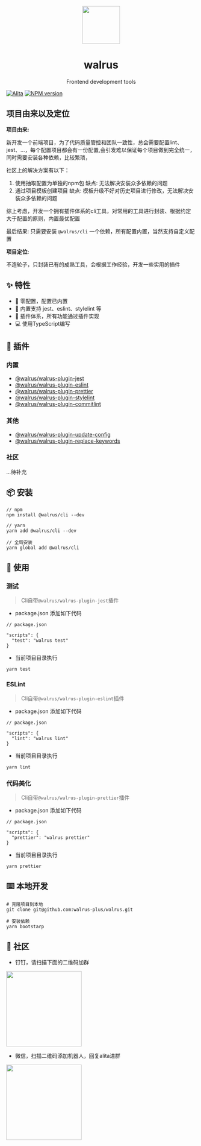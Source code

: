<p align="center">
  <a href="https://github.com/walrus-plus/walrus">
    <img width="100" src="https://avatars0.githubusercontent.com/u/55735928?s=200&v=4">
  </a>
</p>

<h1 align="center">walrus</h1>

<div align="center">
Frontend development tools 
</div>

[![Alita](https://img.shields.io/badge/alitajs-walrus-blue.svg)](https://github.com/walrus-plus/walrus)
[![NPM version](https://img.shields.io/npm/v/@walrus/cli.svg?style=flat)](https://npmjs.org/package/@walrus/cli)

## 项目由来以及定位

**项目由来:**

新开发一个前端项目，为了代码质量管控和团队一致性，总会需要配置lint、jest、...，每个配置项目都会有一份配置,会引发难以保证每个项目做到完全统一，同时需要安装各种依赖，比较繁琐，

社区上的解决方案有以下：

 1. 使用抽取配置为单独的npm包 缺点: 无法解决安装众多依赖的问题
 2. 通过项目模板创建项目 缺点: 模板升级不好对历史项目进行修改，无法解决安装众多依赖的问题
 
综上考虑，开发一个拥有插件体系的cli工具，对常用的工具进行封装、根据约定大于配置的原则，内置最优配置

最后结果: 只需要安装 `@walrus/cli` 一个依赖，所有配置内置，当然支持自定义配置

**项目定位:** 

不造轮子，只封装已有的成熟工具，会根据工作经验，开发一些实用的插件

## ✨ 特性

* 🚀 零配置，配置已内置
* 💅 内置支持 jest、eslint、stylelint 等
* 🎉 插件体系，所有功能通过插件实现
* 💻 使用TypeScript编写

## 🌈 插件

### 内置

* [@walrus/walrus-plugin-jest](https://github.com/walrus-plus/walrus/blob/master/packages/walrus-plugin-jest/README.md)
* [@walrus/walrus-plugin-eslint](https://github.com/walrus-plus/walrus/blob/master/packages/walrus-plugin-eslint/README.md)
* [@walrus/walrus-plugin-prettier](https://github.com/walrus-plus/walrus/blob/master/packages/walrus-plugin-prettier/README.md)
* [@walrus/walrus-plugin-stylelint](https://github.com/walrus-plus/walrus/blob/master/packages/walrus-plugin-stylelint/README.md)
* [@walrus/walrus-plugin-commitlint](https://github.com/walrus-plus/walrus/blob/master/packages/walrus-plugin-commitlint/README.md)

### 其他

* [@walrus/walrus-plugin-update-config](https://github.com/walrus-plus/walrus-plugin-update-config)
* [@walrus/walrus-plugin-replace-keywords](https://github.com/walrus-plus/walrus-plugin-replace-keywords)

### 社区

...待补充

## 📦 安装

```
// npm
npm install @walrus/cli --dev

// yarn
yarn add @walrus/cli --dev

// 全局安装
yarn global add @walrus/cli

```

## 🔨 使用

### 测试

> Cli自带`@walrus/walrus-plugin-jest`插件

* package.json 添加如下代码

```
// package.json

"scripts": {
  "test": "walrus test"
}
```

* 当前项目目录执行

```
yarn test
```

### ESLint

> Cli自带`@walrus/walrus-plugin-eslint`插件

* package.json 添加如下代码

```
// package.json

"scripts": {
  "lint": "walrus lint"
}
```

* 当前项目目录执行

```
yarn lint
```

### 代码美化

> Cli自带`@walrus/walrus-plugin-prettier`插件

* package.json 添加如下代码

```
// package.json

"scripts": {
  "prettier": "walrus prettier"
}
```

* 当前项目目录执行

```
yarn prettier
```

## ⌨️ 本地开发

```
# 克隆项目到本地
git clone git@github.com:walrus-plus/walrus.git

# 安装依赖
yarn bootstarp
```

## 🌟 社区

* 钉钉，请扫描下面的二维码加群

<img height="200" src="https://github.com/alitajs/alita/blob/master/public/dingding.png"></img> 

* 微信，扫描二维码添加机器人，回复alita进群

<img height="200" src="https://github.com/alitajs/alita/blob/master/public/wechat.png"></img> 
